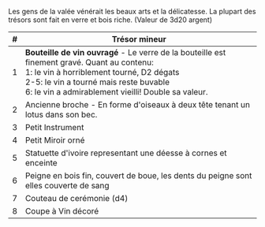 Les gens de la valée vénérait les beaux arts et la délicatesse. La plupart des trésors sont fait en verre et bois riche. (Valeur de 3d20 argent)

| #   | Trésor mineur                                                                                                                                                                                                                                   |
| --- | ----------------------------------------------------------------------------------------------------------------------------------------------------------------------------------------------------------------------------------------------- |
| 1   | **Bouteille de vin ouvragé** - Le verre de la bouteille est finement gravé. Quant au contenu: <br>1: le vin à horriblement tourné, D2 dégats<br>2-5: le vin a tourné mais reste buvable<br>6: le vin a admirablement vieilli! Double sa valeur. |
| 2   | Ancienne broche - En forme d'oiseaux à deux tête tenant un lotus dans son bec.                                                                                                                                                                  |
| 3   | Petit Instrument                                                                                                                                                                                                                                |
| 4   | Petit Miroir orné                                                                                                                                                                                                                               |
| 5   | Statuette d'ivoire representant une déesse à cornes et enceinte                                                                                                                                                                                 |
| 6   | Peigne en bois fin, couvert de boue, les dents du peigne sont elles couverte de sang                                                                                                                                                            |
| 7   | Couteau de cerémonie (d4)                                                                                                                                                                                                                       |
| 8   | Coupe à Vin décoré                                                                                                                                                                                                                              |
